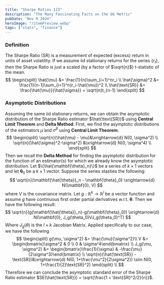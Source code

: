 ```yaml
---
title: "Sharpe Ratios 123"
description: "The Many Fascinating Facts on the OG Metric"
pubDate: "Nov 9 2024"
heroImage: "/itemPreview.webp"
tags: ["stats", "finance"]
---
```

### Definition
The Sharpe Ratio (SR) is a measurement of expected (excess) return in units of asset volatility. If we assume iid stationary returns for the series $\{r_t\}$, then the Sharpe Ratio is just a scaled (by a factor of $\sqrt{n}$) t-statistic of the mean.
$$
\begin{split}
\hat{\mu} &= \frac{1}{n}\sum_{i=1}^nr_i \\
\hat{\sigma}^2 &= \frac{1}{n-1}\sum_{i=1}^n(r_i-\hat{\mu})^2 \\
\hat{\text{SR}} &= \frac{\hat{\mu}}{\hat{\sigma}} = \sqrt{n}t_{n-1}
\end{split}
$$
### Asymptotic Distributions
Assuming the same iid stationary returns, we can obtain the asymptotic distribution of the Sharpe Ratio estimator $\hat{\text{SR}}$ using **Central Limit Theorem** and **Delta Method**. First, we find the asymptotic distributions of the estimators $\hat{\mu}$ and $\hat{\sigma}^2$ using **Central Limit Theorem**:
$$
\begin{split}
\sqrt{n}(\hat{\mu} - \mu)&\xrightarrow{d} N(0, \sigma^2) \\
\sqrt{n}(\hat{\sigma}^2-\sigma^2) &\xrightarrow{d} N(0, \sigma^4) \\
\end{split}
$$
Then we recall the **Delta Method** for finding the asymptotic distribution for the function of an estimator(s) for which we already know the asymptotic distribution. Let $\{\hat{\mathbf{\theta}_n}\}$ be a series of $k\times1$ vectors and let $\mathbf{\theta}_0$ be a $k\times1$ vector. Suppose the series stasties the following:
$$
\sqrt{n}(\mathbf{\hat{\theta}}_n - \mathbf{\theta}_0) 
\xrightarrow{d} N(\mathbf{0}, V)
$$
where $V$ is the covariance matrix. Let $g: \mathbb{R}^k \rightarrow \mathbb{R}^l$ be a vector function and assume $g$ have continuous first order partial derivatives w.r.t. $\mathbf{\theta}$. Then we have the following result:
$$
\sqrt{n}(g(\mathbf{\hat{\theta}}_n)-g(\mathbf{\theta}_0)) \xrightarrow{d} N(\mathbf{0}, J_g(\theta_0)VJ_g(\theta_0)^T)
$$
Where $J_g(\theta)$ is the $l\times k$ Jacobian Matrix. Applied specifically to our case, we have the following
$$
\begin{split}
g(\mu, \sigma^2) &= \frac{\mu}{\sigma^2}\\
V &= \begin{bmatrix}\sigma^2 & 0 \\ 0 & \sigma^4\end{bmatrix} \\
J_g(\mu, \sigma^2) &= \begin{bmatrix}\frac{1}{\sigma} & -\frac{\mu}{2\sigma^3}\end{bmatrix} \\ \sqrt{n}(\hat{\text{SR}} - \text{SR})&\xrightarrow{d} N(0, 1+\frac{\mu^2}{2\sigma^2}) \sim N(0, 1+\frac{1}{2}\text{SR}^2)
\end{split} \\
$$
Therefore we can conclude the asymptotic standard error of the Sharpe Ratio estimator $SE(\hat{\text{SR}}) = \sqrt{\frac{1 + \text{SR}^2/2}{n}}$.